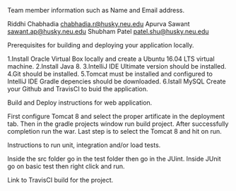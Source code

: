 Team member information such as Name and Email address.

Riddhi Chabhadia chabhadia.r@husky.neu.edu
Apurva Sawant sawant.ap@husky.neu.edu
Shubham Patel patel.shu@husky.neu.edu

Prerequisites for building and deploying your application locally.

1.Install Oracle Virtual Box locally and create a Ubuntu 16.04 LTS virtual machine.
2.Install Java 8. 
3.IntelliJ IDE Ultimate version should be installed.
4.Git should be installed.
5.Tomcat must be installed and configured to IntelliJ IDE Gradle depencies should be downloaded. 
6.Istall MySQL Create your Github and TravisCI to buid the application.


Build and Deploy instructions for web application.

First configure Tomcat 8 and select the proper artificate in the deployment tab. Then in the gradle projects window run build project. After successfully completion run the war. Last step is to select the Tomcat 8 and hit on run.

Instructions to run unit, integration and/or load tests.

Inside the src folder go in the test folder then go in the JUint. Inside JUnit go on basic test then right click and run.

Link to TravisCI build for the project.
